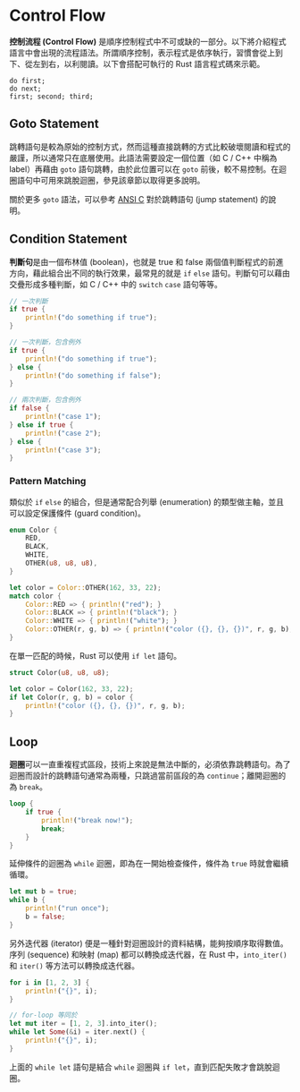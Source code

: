 # Control Flow

**控制流程 (Control Flow)** 是順序控制程式中不可或缺的一部分。以下將介紹程式語言中會出現的流程語法。所謂順序控制，表示程式是依序執行，習慣會從上到下、從左到右，以利閱讀。以下會搭配可執行的 Rust 語言程式碼來示範。

```ignore
do first;
do next;
first; second; third;
```

## Goto Statement

跳轉語句是較為原始的控制方式，然而這種直接跳轉的方式比較破壞閱讀和程式的嚴謹，所以通常只在底層使用。此語法需要設定一個位置（如 C / C++ 中稱為 label）再藉由 `goto` 語句跳轉，由於此位置可以在 `goto` 前後，較不易控制。在迴圈語句中可用來跳脫迴圈，參見該章節以取得更多說明。

關於更多 `goto` 語法，可以參考 [ANSI C](http://www.open-std.org/jtc1/sc22/wg14/www/docs/n1256.pdf) 對於跳轉語句 (jump statement) 的說明。

## Condition Statement

**判斷句**是由一個布林值 (boolean)，也就是 true 和 false 兩個值判斷程式的前進方向，藉此組合出不同的執行效果，最常見的就是 `if` `else` 語句。判斷句可以藉由交疊形成多種判斷，如 C / C++ 中的 `switch` `case` 語句等等。

```rust
// 一次判斷
if true {
    println!("do something if true");
}

// 一次判斷，包含例外
if true {
    println!("do something if true");
} else {
    println!("do something if false");
}

// 兩次判斷，包含例外
if false {
    println!("case 1");
} else if true {
    println!("case 2");
} else {
    println!("case 3");
}
```

### Pattern Matching

類似於 `if` `else` 的組合，但是通常配合列舉 (enumeration) 的類型做主軸，並且可以設定保護條件 (guard condition)。

```rust
enum Color {
    RED,
    BLACK,
    WHITE,
    OTHER(u8, u8, u8),
}

let color = Color::OTHER(162, 33, 22);
match color {
    Color::RED => { println!("red"); }
    Color::BLACK => { println!("black"); }
    Color::WHITE => { println!("white"); }
    Color::OTHER(r, g, b) => { println!("color ({}, {}, {})", r, g, b); }
}
```

在單一匹配的時候，Rust 可以使用 `if let` 語句。

```rust
struct Color(u8, u8, u8);

let color = Color(162, 33, 22);
if let Color(r, g, b) = color {
    println!("color ({}, {}, {})", r, g, b);
}
```

## Loop

**迴圈**可以一直重複程式區段，技術上來說是無法中斷的，必須依靠跳轉語句。為了迴圈而設計的跳轉語句通常為兩種，只跳過當前區段的為 `continue`；離開迴圈的為 `break`。

```rust
loop {
    if true {
        println!("break now!");
        break;
    }
}
```

延伸條件的迴圈為 `while` 迴圈，即為在一開始檢查條件，條件為 `true` 時就會繼續循環。

```rust
let mut b = true;
while b {
    println!("run once");
    b = false;
}
```

另外迭代器 (iterator) 便是一種針對迴圈設計的資料結構，能夠按順序取得數值。序列 (sequence) 和映射 (map) 都可以轉換成迭代器，在 Rust 中，`into_iter()` 和 `iter()` 等方法可以轉換成迭代器。

```rust
for i in [1, 2, 3] {
    println!("{}", i);
}

// for-loop 等同於
let mut iter = [1, 2, 3].into_iter();
while let Some(&i) = iter.next() {
    println!("{}", i);
}
```

上面的 `while let` 語句是結合 `while` 迴圈與 `if let`，直到匹配失敗才會跳脫迴圈。
